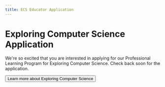 ```yaml
---
title: ECS Educator Application
---
```


# Exploring Computer Science Application 

We're so excited that you are interested in applying for our Professional Learning Program for Exploring Computer Science. Check back soon for the application.

[<button>Learn more about Exploring Computer Science</button>](http://www.exploringcs.org/)
